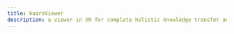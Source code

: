 ```yaml
---
title: kaaroViewer
description: a viewer in VR for complete holistic knowledge transfer and seamless content consumption
---
```

